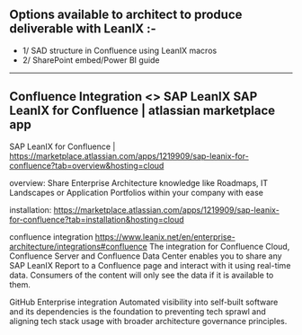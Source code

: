 ## Options available to architect to produce deliverable with LeanIX :-
- 1/ SAD structure in Confluence using LeanIX macros 
- 2/ SharePoint embed/Power BI guide

---

Confluence Integration <> SAP LeanIX 
SAP LeanIX for Confluence | atlassian marketplace app
--
SAP LeanIX for Confluence | https://marketplace.atlassian.com/apps/1219909/sap-leanix-for-confluence?tab=overview&hosting=cloud

overview: 
Share Enterprise Architecture knowledge like Roadmaps, IT Landscapes or Application Portfolios within your company with ease

installation:
https://marketplace.atlassian.com/apps/1219909/sap-leanix-for-confluence?tab=installation&hosting=cloud


confluence integration
https://www.leanix.net/en/enterprise-architecture/integrations#confluence
The integration for Confluence Cloud, Confluence Server and Confluence Data Center enables you to share any SAP LeanIX Report to a Confluence page and interact with it using real-time data. Consumers of the content will only see the data if it is available to them.

GitHub Enterprise integration
Automated visibility into self-built software and its dependencies is the foundation to preventing tech sprawl and aligning tech stack usage with broader architecture governance principles.



